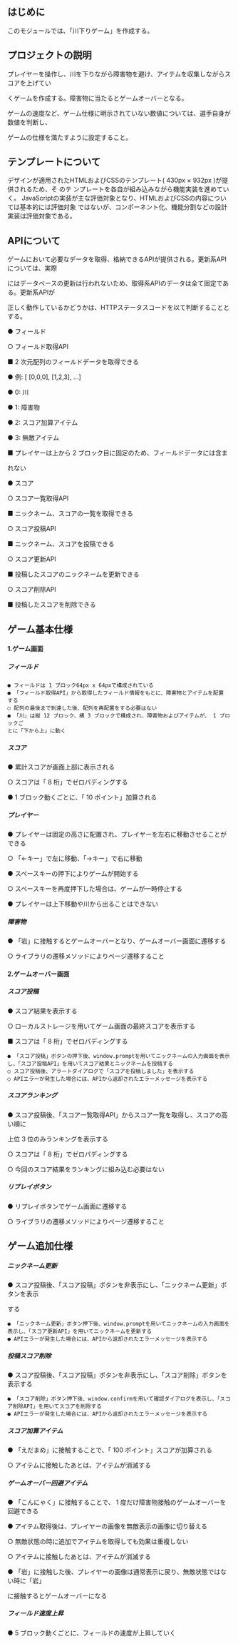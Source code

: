 ## はじめに

 このモジュールでは、「川下りゲーム」を作成する。

## プロジェクトの説明

 プレイヤーを操作し、川を下りながら障害物を避け、アイテムを収集しながらスコアを上げてい

 くゲームを作成する。障害物に当たるとゲームオーバーとなる。

 ゲームの速度など、ゲーム仕様に明示されていない数値については、選手自身が数値を判断し、

 ゲームの仕様を満たすように設定すること。

## テンプレートについて

デザインが適用されたHTMLおよびCSSのテンプレート( 430px × 932px )が提供されるため、そ のテ
ンプレートを各自が組み込みながら機能実装を進めていく。
JavaScriptの実装が主な評価対象となり、HTMLおよびCSSの内容については基本的には評価対象
ではないが、コンポーネント化、機能分割などの設計実装は評価対象である。


## APIについて

 ゲームにおいて必要なデータを取得、格納できるAPIが提供される。更新系APIについては、実際

 にはデータベースの更新は行われないため、取得系APIのデータは全て固定である。更新系APIが

 正しく動作しているかどうかは、HTTPステータスコードを以て判断することとする。

 ● フィールド

 ○ フィールド取得API

 ■ 2 次元配列のフィールドデータを取得できる

 ● 例: [ [0,0,0], [1,2,3], ...]

 ● 0: 川

 ● 1: 障害物

 ● 2: スコア加算アイテム

 ● 3: 無敵アイテム

 ■ プレイヤーは上から 2 ブロック目に固定のため、フィールドデータには含ま

 れない

 ● スコア

 ○ スコア一覧取得API

 ■ ニックネーム、スコアの一覧を取得できる

 ○ スコア投稿API

 ■ ニックネーム、スコアを投稿できる

 ○ スコア更新API

 ■ 投稿したスコアのニックネームを更新できる

 ○ スコア削除API

 ■ 投稿したスコアを削除できる



## ゲーム基本仕様

#### 1.ゲーム画面

##### フィールド

```
● フィールドは 1 ブロック64px x 64pxで構成されている
● 「フィールド取得API」から取得したフィールド情報をもとに、障害物とアイテムを配置
する
○ 配列の最後まで到達した後、配列を再配置をする必要はない
● 「川」は縦 12 ブロック、横 3 ブロックで構成され、障害物およびアイテムが、 1 ブロックご
とに「下から上」に動く
```
##### スコア

 ● 累計スコアが画面上部に表示される

 ○ スコアは「 8 桁」でゼロパディングする

 ● 1 ブロック動くごとに、「 10 ポイント」加算される

##### プレイヤー

 ● プレイヤーは固定の高さに配置され、プレイヤーを左右に移動させることができる

 ○ 「←キー」で左に移動、「→キー」で右に移動

 ● スペースキーの押下によりゲームが開始する

 ○ スペースキーを再度押下した場合は、ゲームが一時停止する

 ● プレイヤーは上下移動や川から出ることはできない

##### 障害物

 ● 「岩」に接触するとゲームオーバーとなり、ゲームオーバー画面に遷移する

 ○ ライブラリの遷移メソッドによりページ遷移すること



#### 2.ゲームオーバー画面

##### スコア投稿

 ● スコア結果を表示する

 ○ ローカルストレージを用いてゲーム画面の最終スコアを表示する

 ■ スコアは「 8 桁」でゼロパディングする

```
● 「スコア投稿」ボタンの押下後、window.promptを用いてニックネームの入力画面を表示
し、「スコア投稿API」を用いてスコア結果とニックネームを投稿する
○ スコア投稿後、アラートダイアログで「スコアを投稿しました」を表示する
○ APIエラーが発生した場合には、APIから返却されたエラーメッセージを表示する
```
##### スコアランキング

 ● スコア投稿後、「スコア一覧取得API」からスコア一覧を取得し、スコアの高い順に

 上位 3 位のみランキングを表示する

 ○ スコアは「 8 桁」でゼロパディングする

 ○ 今回のスコア結果をランキングに組み込む必要はない

##### リプレイボタン

 ● リプレイボタンでゲーム画面に遷移する

 ○ ライブラリの遷移メソッドによりページ遷移すること



## ゲーム追加仕様

##### ニックネーム更新

 ● スコア投稿後、「スコア投稿」ボタンを非表示にし、「ニックネーム更新」ボタンを表示

 する

```
● 「ニックネーム更新」ボタン押下後、window.promptを用いてニックネームの入力画面を
表示し、「スコア更新API」を用いてニックネームを更新する
● APIエラーが発生した場合には、APIから返却されたエラーメッセージを表示する
```
##### 投稿スコア削除

 ● スコア投稿後、「スコア投稿」ボタンを非表示にし、「スコア削除」ボタンを表示する

```
● 「スコア削除」ボタン押下後、window.confirmを用いて確認ダイアログを表示し、「スコ
ア削除API」を用いてスコアを削除する
● APIエラーが発生した場合には、APIから返却されたエラーメッセージを表示する
```
##### スコア加算アイテム

 ● 「えだまめ」に接触することで、「 100 ポイント」スコアが加算される

 ○ アイテムに接触したあとは、アイテムが消滅する

##### ゲームオーバー回避アイテム

 ● 「こんにゃく」に接触することで、 1 度だけ障害物接触のゲームオーバーを回避できる

 ● アイテム取得後は、プレイヤーの画像を無敵表示の画像に切り替える

 ○ 無敵状態の時に追加でアイテムを取得しても効果は重複しない

 ○ アイテムに接触したあとは、アイテムが消滅する

 ● 「岩」に接触した後、プレイヤーの画像は通常表示に戻り、無敵状態ではない時に「岩」

 に接触するとゲームオーバーになる

##### フィールド速度上昇

 ● 5 ブロック動くごとに、フィールドの速度が上昇していく

